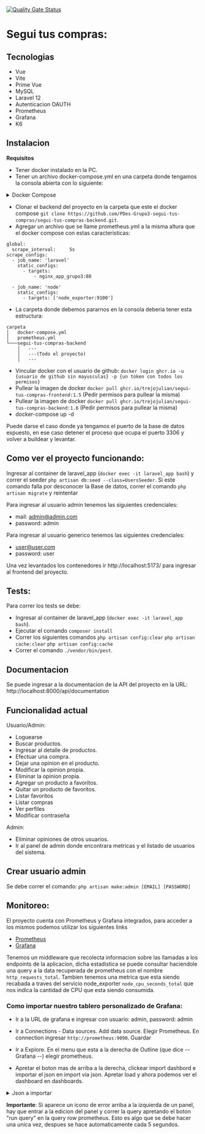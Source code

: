 [![Quality Gate Status](https://sonarcloud.io/api/project_badges/measure?project=PDes-Grupo3-segui-tus-compras_segui-tus-compras-frontend&metric=alert_status)](https://sonarcloud.io/summary/new_code?id=PDes-Grupo3-segui-tus-compras_segui-tus-compras-frontend)
# Segui tus compras:

## Tecnologias

- Vue
- Vite
- Prime Vue
- MySQL
- Laravel 12
- Autenticacion OAUTH
- Prometheus
- Grafana
- K6

## Instalacion

**Requisitos**

- Tener docker instalado en la PC.
- Tener un archivo docker-compose.yml en una carpeta donde tengamos la consola abierta con lo siguiente:

<details>

<summary>Docker Compose</summary>

```
version: '3.8'

services:
  migrator:
    build:
      context: ./segui-tus-compras-backend
    working_dir: /var/www
    volumes:
      - ./segui-tus-compras-backend:/var/www
    depends_on:
      - db
    environment:
      - DB_HOST=db
      - DB_DATABASE=laravel
      - DB_USERNAME=root
      - DB_PASSWORD=root
    command: sh -c "until php artisan migrate --force; do echo 'Waiting for DB...'; sleep 3; done"
    networks:
      - app_network

  app:
    image: ghcr.io/trejojulian/segui-tus-compras-backend:latest
    container_name: laravel_app_grupo3
    restart: unless-stopped
    working_dir: /var/www
    depends_on:
      - db
      - migrator
    environment:
      - DB_HOST=db
      - DB_DATABASE=laravel
      - DB_USERNAME=root
      - DB_PASSWORD=root
    expose:
      - "9000"
    networks:
      - app_network
    command: ["php-fpm"]

  nginx:
    image: nginx:stable-alpine
    container_name: nginx_app_grupo3
    restart: unless-stopped
    ports:
      - "8000:80"
    volumes:
      - ./segui-tus-compras-backend:/var/www
      - ./segui-tus-compras-backend/nginx.conf:/etc/nginx/conf.d/default.conf
    depends_on:
      - app
    networks:
      - app_network

  frontend:
    image: ghcr.io/trejojulian/segui-tus-compras-frontend:latest
    container_name: vue_app_grupo3
    restart: unless-stopped
    ports:
      - "5173:5173"
    networks:
      - app_network
    depends_on:
      - nginx
    environment:
      - VITE_HOST=0.0.0.0
      - CHOKIDAR_USEPOLLING=true
    working_dir: /app
    command: npm run dev 

  db:
    image: mysql:8
    container_name: mysql_db_grupo3
    restart: unless-stopped
    environment:
      MYSQL_ROOT_PASSWORD: root
      MYSQL_DATABASE: laravel
    ports:
      - "3306:3306"
    networks:
      - app_network
    volumes:
      - mysql_data:/var/lib/mysql

  redis:
    image: redis:alpine
    container_name: redis_prometheus_grupo3
    restart: unless-stopped
    ports:
      - "6379:6379"
    networks:
      - app_network

  prometheus:
    image: prom/prometheus:latest
    container_name: prometheus_grupo3
    restart: unless-stopped
    volumes:
      - ./prometheus.yml:/etc/prometheus/prometheus.yml
      - prometheus_data:/prometheus
    command:
      - --config.file=/etc/prometheus/prometheus.yml
      - --storage.tsdb.path=/prometheus
      - --web.console.libraries=/etc/prometheus/console_libraries
      - --web.console.templates=/etc/prometheus/consoles
      - --web.enable-lifecycle
    expose:
      - 9090
    ports:
      - 9090:9090
    networks:
      - app_network

  grafana:
    image: grafana/grafana-oss:latest
    container_name: grafana_grupo3
    restart: unless-stopped
    ports:
      - "3000:3000"
    networks:
      - app_network
    volumes:
      - grafana_data:/var/lib/grafana
    environment:
      - GF_SECURITY_ADMIN_USER=admin
      - GF_SECURITY_ADMIN_PASSWORD=admin

  node_exporter:
    image: prom/node-exporter:latest
    container_name: node_exporter_grupo3
    restart: unless-stopped
    ports:
      - "9100:9100"
    networks:
      - app_network

volumes:
  mysql_data:
  prometheus_data:
  grafana_data:

networks:
  app_network:
    driver: bridge

```

</details>

- Clonar el backend del proyecto en la carpeta que este el docker compose `git clone https://github.com/PDes-Grupo3-segui-tus-compras/segui-tus-compras-backend.git`.
- Agregar un archivo que se llame prometheus.yml a la misma altura que el docker compose con estas caracteristicas:

```
global:
  scrape_interval:     5s
scrape_configs:
  - job_name: 'laravel'
    static_configs:
      - targets:
          - nginx_app_grupo3:80

  - job_name: 'node'
    static_configs:
      - targets: ['node_exporter:9100']
```

- La carpeta donde debemos pararnos en la consola deberia tener esta estructura:

```
carpeta
│   docker-compose.yml
│   prometheus.yml   
└───segui-tus-compras-backend
    │   ---
    │   ---(Todo el proyecto)
    │   ---
```

  
- Vincular docker con el usuario de github: `docker login ghcr.io -u {usuario de github sin mayusculas} -p {un token con todos los permisos}`
- Pullear la imagen de docker `docker pull ghcr.io/trejojulian/segui-tus-compras-frontend:1.5` (Pedir permisos para pullear la misma)
- Pullear la imagen de docker `docker pull ghcr.io/trejojulian/segui-tus-compras-backend:1.6` (Pedir permisos para pullear la misma)
- docker-compose up -d

Puede darse el caso donde ya tengamos el puerto de la base de datos expuesto, en ese caso detener el proceso que ocupa el puerto 3306 y volver a buildear y levantar.

## Como ver el proyecto funcionando:

Ingresar al container de laravel_app (`docker exec -it laravel_app bash`) y correr el seeder `php artisan db:seed --class=UsersSeeder`. Si este comando falla por desconocer la Base de datos, correr el comando `php artisan migrate` y reintentar

Para ingresar al usuario admin tenemos las siguientes credenciales: 

- mail: admin@admin.com
- password: admin 

Para ingresar al usuario generico tenemos las siguientes credenciales:
 
- user@user.com 
- password: user

Una vez levantados los contenedores ir http://localhost:5173/ para ingresar al frontend del proyecto.

## Tests:

Para correr los tests se debe:
- Ingresar al container de laravel_app (`docker exec -it laravel_app bash`).
- Ejecutar el comando `composer install`
- Correr los siguientes comandos `php artisan config:clear` `php artisan cache:clear` `php artisan config:cache`
- Correr el comando `./vendor/bin/pest`.

## Documentacion

Se puede ingresar a la documentacion de la API del proyecto en la URL: http://localhost:8000/api/documentation


## Funcionalidad actual

Usuario/Admin:

- Loguearse
- Buscar productos.
- Ingresar al detalle de productos.
- Efectuar una compra.
- Dejar una opinion en el producto.
- Modificar la opinion propia.
- Eliminar la opinion propia.
- Agregar un producto a favoritos.
- Quitar un producto de favoritos.
- Listar favoritos
- Listar compras
- Ver perfiles
- Modificar contraseña

Admin:

- Eliminar opiniones de otros usuarios.
- Ir al panel de admin donde encontrara metricas  y el listado de usuarios del sistema.

## Crear usuario admin

Se debe correr el comando: `php artisan make:admin [EMAIL] [PASSWORD]`

## Monitoreo:

El proyecto cuenta con Prometheus y Grafana integrados, para acceder a los mismos podemos utilizar los siguientes links

- [Prometheus](http://localhost:9090/targets)
- [Grafana](http://localhost:3000/)

Tenemos un middleware que recolecta informacion sobre las llamadas a los endpoints de la aplicacion, dicha estadistica se puede consultar haciendole una query a la data recuperada de prometheus con el nombre `http_requests_total`. Tambien tenemos una metrica que esta siendo recabada a traves del servicio node_exporter `node_cpu_seconds_total` que nos indica la cantidad de CPU que esta siendo consumida.

### Como importar nuestro tablero personalizado de Grafana:

- Ir a la URL de grafana e ingresar con usuario: admin, password: admin

- Ir a Connections - Data sources. Add data source. Elegir Prometheus. En connection ingresar `http://prometheus:9090`. Guardar

- Ir a Explore. En el menu que esta a la derecha de Outline (que dice -- Grafana --) elegir prometheus.

- Apretar el boton mas de arriba a la derecha, clickear import dashbord e importar el json en import via json. Apretar load y ahora podemos ver el dashboard en dashboards.

<details>

<summary>Json a importar</summary>

```
{
  "annotations": {
    "list": [
      {
        "builtIn": 1,
        "datasource": {
          "type": "grafana",
          "uid": "-- Grafana --"
        },
        "enable": true,
        "hide": true,
        "iconColor": "rgba(0, 211, 255, 1)",
        "name": "Annotations & Alerts",
        "type": "dashboard"
      }
    ]
  },
  "editable": true,
  "fiscalYearStartMonth": 0,
  "graphTooltip": 0,
  "id": 1,
  "links": [],
  "panels": [
    {
      "datasource": {
        "type": "prometheus",
        "uid": "cepz8xqf6zt34b"
      },
      "fieldConfig": {
        "defaults": {
          "color": {
            "mode": "palette-classic"
          },
          "custom": {
            "axisBorderShow": false,
            "axisCenteredZero": false,
            "axisColorMode": "text",
            "axisLabel": "",
            "axisPlacement": "auto",
            "barAlignment": 0,
            "barWidthFactor": 0.6,
            "drawStyle": "line",
            "fillOpacity": 0,
            "gradientMode": "none",
            "hideFrom": {
              "legend": false,
              "tooltip": false,
              "viz": false
            },
            "insertNulls": false,
            "lineInterpolation": "linear",
            "lineStyle": {
              "fill": "solid"
            },
            "lineWidth": 1,
            "pointSize": 3,
            "scaleDistribution": {
              "type": "linear"
            },
            "showPoints": "auto",
            "spanNulls": false,
            "stacking": {
              "group": "A",
              "mode": "none"
            },
            "thresholdsStyle": {
              "mode": "off"
            }
          },
          "mappings": [],
          "thresholds": {
            "mode": "absolute",
            "steps": [
              {
                "color": "green"
              },
              {
                "color": "red",
                "value": 80
              }
            ]
          }
        },
        "overrides": []
      },
      "gridPos": {
        "h": 10,
        "w": 12,
        "x": 0,
        "y": 0
      },
      "id": 1,
      "interval": "5",
      "options": {
        "legend": {
          "calcs": [],
          "displayMode": "list",
          "placement": "right",
          "showLegend": true
        },
        "tooltip": {
          "hideZeros": false,
          "mode": "single",
          "sort": "none"
        }
      },
      "pluginVersion": "12.0.2",
      "targets": [
        {
          "datasource": {
            "type": "prometheus",
            "uid": "cepz8xqf6zt34b"
          },
          "disableTextWrap": false,
          "editorMode": "code",
          "expr": "floor(sum by (route) (\r\n  increase(\r\n    http_requests_total{\r\n      route!=\".well-known/appspecific/com.chrome.devtools.json\",\r\n      route!=\"metrics\",\r\n      route!=\"l5-swagger.default.api\",\r\n      route!~\"api/users/.*/(favourites|purchases)\",\r\n      route!~\"api/profile/.*\"\r\n    }[1h]\r\n  )\r\n))",
          "fullMetaSearch": false,
          "includeNullMetadata": true,
          "legendFormat": "{{route}}",
          "range": true,
          "refId": "A",
          "useBackend": false
        }
      ],
      "title": "Total Requests calls last hour",
      "type": "timeseries"
    },
    {
      "datasource": {
        "type": "prometheus",
        "uid": "cepz8xqf6zt34b"
      },
      "description": "",
      "fieldConfig": {
        "defaults": {
          "color": {
            "mode": "thresholds"
          },
          "mappings": [],
          "thresholds": {
            "mode": "absolute",
            "steps": [
              {
                "color": "green"
              }
            ]
          }
        },
        "overrides": []
      },
      "gridPos": {
        "h": 10,
        "w": 6,
        "x": 12,
        "y": 0
      },
      "id": 3,
      "options": {
        "colorMode": "value",
        "graphMode": "area",
        "justifyMode": "auto",
        "orientation": "auto",
        "percentChangeColorMode": "standard",
        "reduceOptions": {
          "calcs": [
            "lastNotNull"
          ],
          "fields": "",
          "values": false
        },
        "showPercentChange": false,
        "textMode": "auto",
        "wideLayout": true
      },
      "pluginVersion": "12.0.2",
      "targets": [
        {
          "disableTextWrap": false,
          "editorMode": "builder",
          "expr": "floor(increase(http_requests_total{route=\"api/login\", status_code=\"200\"}[24h]))",
          "fullMetaSearch": false,
          "includeNullMetadata": true,
          "legendFormat": "__auto",
          "range": true,
          "refId": "A",
          "useBackend": false
        }
      ],
      "title": "Logins Today",
      "type": "stat"
    },
    {
      "datasource": {
        "uid": "cepz8xqf6zt34b"
      },
      "fieldConfig": {
        "defaults": {
          "color": {
            "mode": "thresholds"
          },
          "mappings": [],
          "thresholds": {
            "mode": "absolute",
            "steps": [
              {
                "color": "green"
              },
              {
                "color": "red",
                "value": 10
              }
            ]
          }
        },
        "overrides": []
      },
      "gridPos": {
        "h": 10,
        "w": 6,
        "x": 18,
        "y": 0
      },
      "id": 5,
      "options": {
        "colorMode": "value",
        "graphMode": "area",
        "justifyMode": "auto",
        "orientation": "auto",
        "percentChangeColorMode": "standard",
        "reduceOptions": {
          "calcs": [
            "lastNotNull"
          ],
          "fields": "",
          "values": false
        },
        "showPercentChange": false,
        "textMode": "auto",
        "wideLayout": true
      },
      "pluginVersion": "12.0.2",
      "targets": [
        {
          "editorMode": "code",
          "expr": "sum(increase(http_requests_total{status_code=~\"4..|5..\"}[1h])) \r\n/ \r\nsum(increase(http_requests_total[1h])) \r\n* 100",
          "legendFormat": "__auto",
          "range": true,
          "refId": "A"
        }
      ],
      "title": "Errors in the last hour",
      "type": "stat"
    },
    {
      "datasource": {
        "type": "prometheus",
        "uid": "cepz8xqf6zt34b"
      },
      "fieldConfig": {
        "defaults": {
          "color": {
            "mode": "palette-classic"
          },
          "custom": {
            "axisBorderShow": false,
            "axisCenteredZero": false,
            "axisColorMode": "text",
            "axisLabel": "",
            "axisPlacement": "auto",
            "barAlignment": 0,
            "barWidthFactor": 0.6,
            "drawStyle": "line",
            "fillOpacity": 0,
            "gradientMode": "none",
            "hideFrom": {
              "legend": false,
              "tooltip": false,
              "viz": false
            },
            "insertNulls": false,
            "lineInterpolation": "linear",
            "lineWidth": 1,
            "pointSize": 5,
            "scaleDistribution": {
              "type": "linear"
            },
            "showPoints": "auto",
            "spanNulls": false,
            "stacking": {
              "group": "A",
              "mode": "none"
            },
            "thresholdsStyle": {
              "mode": "off"
            }
          },
          "mappings": [],
          "thresholds": {
            "mode": "absolute",
            "steps": [
              {
                "color": "green"
              },
              {
                "color": "red",
                "value": 80
              }
            ]
          }
        },
        "overrides": []
      },
      "gridPos": {
        "h": 9,
        "w": 12,
        "x": 0,
        "y": 10
      },
      "id": 6,
      "options": {
        "legend": {
          "calcs": [],
          "displayMode": "list",
          "placement": "bottom",
          "showLegend": true
        },
        "tooltip": {
          "hideZeros": false,
          "mode": "single",
          "sort": "none"
        }
      },
      "pluginVersion": "12.0.2",
      "targets": [
        {
          "editorMode": "code",
          "expr": "100 - (avg by(instance) (rate(node_cpu_seconds_total{mode=\"idle\"}[5m])) * 100)",
          "legendFormat": "__auto",
          "range": true,
          "refId": "A"
        }
      ],
      "title": "CPU Use %",
      "type": "timeseries"
    },
    {
      "datasource": {
        "type": "prometheus",
        "uid": "cepz8xqf6zt34b"
      },
      "fieldConfig": {
        "defaults": {
          "color": {
            "mode": "thresholds"
          },
          "mappings": [],
          "thresholds": {
            "mode": "absolute",
            "steps": [
              {
                "color": "green"
              }
            ]
          }
        },
        "overrides": []
      },
      "gridPos": {
        "h": 9,
        "w": 12,
        "x": 12,
        "y": 10
      },
      "id": 4,
      "options": {
        "minVizHeight": 75,
        "minVizWidth": 75,
        "orientation": "auto",
        "reduceOptions": {
          "calcs": [
            "lastNotNull"
          ],
          "fields": "",
          "values": false
        },
        "showThresholdLabels": false,
        "showThresholdMarkers": true,
        "sizing": "auto"
      },
      "pluginVersion": "12.0.2",
      "targets": [
        {
          "editorMode": "code",
          "expr": "topk(3, floor(sum(increase(http_requests_total{route!=\".well-known/appspecific/com.chrome.devtools.json\", route!=\"metrics\"}[24h])) by (route)))",
          "legendFormat": "{{route}}",
          "range": true,
          "refId": "A"
        }
      ],
      "title": "Top Routes Visited Today",
      "type": "gauge"
    },
    {
      "datasource": {
        "type": "prometheus",
        "uid": "cepz8xqf6zt34b"
      },
      "fieldConfig": {
        "defaults": {
          "color": {
            "mode": "palette-classic"
          },
          "custom": {
            "hideFrom": {
              "legend": false,
              "tooltip": false,
              "viz": false
            }
          },
          "fieldMinMax": false,
          "mappings": []
        },
        "overrides": []
      },
      "gridPos": {
        "h": 9,
        "w": 12,
        "x": 0,
        "y": 19
      },
      "id": 7,
      "options": {
        "displayLabels": [
          "percent"
        ],
        "legend": {
          "displayMode": "list",
          "placement": "right",
          "showLegend": true
        },
        "pieType": "pie",
        "reduceOptions": {
          "calcs": [
            "lastNotNull"
          ],
          "fields": "",
          "values": false
        },
        "tooltip": {
          "hideZeros": false,
          "mode": "single",
          "sort": "none"
        }
      },
      "pluginVersion": "12.0.2",
      "targets": [
        {
          "editorMode": "code",
          "expr": "topk(5,\r\n  floor(sum by (route) (\r\n    increase(\r\n      http_requests_total{\r\n        status_code=~\"4..|5..\",\r\n        route!=\".well-known/appspecific/com.chrome.devtools.json\",\r\n        route!=\"metrics\",\r\n        route!~\"api/users/.*/(favourites|purchases)\"\r\n      }[1h]\r\n    )\r\n  ))\r\n)",
          "legendFormat": "__auto",
          "range": true,
          "refId": "A"
        }
      ],
      "title": "Top Endpoints with errors",
      "type": "piechart"
    },
    {
      "datasource": {
        "type": "prometheus",
        "uid": "cepz8xqf6zt34b"
      },
      "fieldConfig": {
        "defaults": {
          "color": {
            "mode": "palette-classic"
          },
          "custom": {
            "hideFrom": {
              "legend": false,
              "tooltip": false,
              "viz": false
            }
          },
          "mappings": []
        },
        "overrides": []
      },
      "gridPos": {
        "h": 9,
        "w": 12,
        "x": 12,
        "y": 19
      },
      "id": 2,
      "options": {
        "legend": {
          "displayMode": "list",
          "placement": "bottom",
          "showLegend": true
        },
        "pieType": "pie",
        "reduceOptions": {
          "calcs": [
            "lastNotNull"
          ],
          "fields": "",
          "values": false
        },
        "tooltip": {
          "hideZeros": false,
          "mode": "single",
          "sort": "none"
        }
      },
      "pluginVersion": "12.0.2",
      "targets": [
        {
          "disableTextWrap": false,
          "editorMode": "builder",
          "expr": "sum by(status_code) (http_requests_total)",
          "fullMetaSearch": false,
          "includeNullMetadata": true,
          "legendFormat": "__auto",
          "range": true,
          "refId": "A",
          "useBackend": false
        }
      ],
      "title": "Status Codes",
      "type": "piechart"
    }
  ],
  "preload": false,
  "refresh": "5s",
  "schemaVersion": 41,
  "tags": [],
  "templating": {
    "list": []
  },
  "time": {
    "from": "now-30m",
    "to": "now"
  },
  "timepicker": {},
  "timezone": "browser",
  "title": "Follow your purchases",
  "uid": "9ec68bdc-ea09-45cf-ac3f-2ae234019dbc",
  "version": 25
}

```

</details>

**Importante**: Si aparece un icono de error arriba a la izquierda de un panel, hay que entrar a la edicion del panel y correr la query
apretando el boton "run query" en la query row prometheus. Esto es algo que se debe hacer una unica vez, despues
se hace automaticamente cada 5 segundos.

